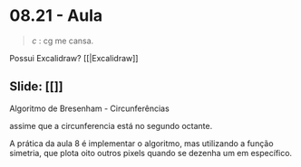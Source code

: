 # 08.21 - Aula

> *c* : cg me cansa.

Possui Excalidraw? [[|Excalidraw]]
## Slide: [[]]

Algoritmo de Bresenham - Circunferências

assime que a circunferencia está no segundo octante.

A prática da aula 8 é implementar o algoritmo, mas utilizando a função simetria, que plota oito outros pixels quando se dezenha um em específico.